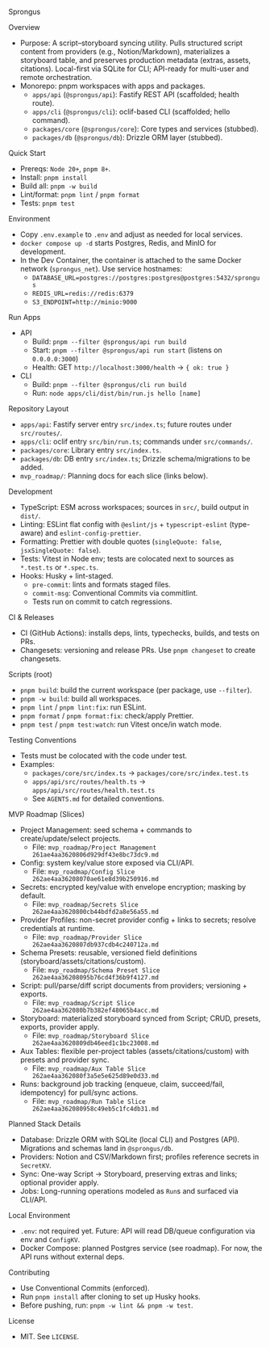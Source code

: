 Sprongus

Overview

- Purpose: A script–storyboard syncing utility. Pulls structured script content from providers (e.g., Notion/Markdown), materializes a storyboard table, and preserves production metadata (extras, assets, citations). Local-first via SQLite for CLI; API-ready for multi-user and remote orchestration.
- Monorepo: pnpm workspaces with apps and packages.
  - `apps/api` (`@sprongus/api`): Fastify REST API (scaffolded; health route).
  - `apps/cli` (`@sprongus/cli`): oclif-based CLI (scaffolded; hello command).
  - `packages/core` (`@sprongus/core`): Core types and services (stubbed).
  - `packages/db` (`@sprongus/db`): Drizzle ORM layer (stubbed).

Quick Start

- Prereqs: `Node 20+`, `pnpm 8+`.
- Install: `pnpm install`
- Build all: `pnpm -w build`
- Lint/format: `pnpm lint` / `pnpm format`
- Tests: `pnpm test`

Environment

- Copy `.env.example` to `.env` and adjust as needed for local services.
- `docker compose up -d` starts Postgres, Redis, and MinIO for development.
- In the Dev Container, the container is attached to the same Docker network (`sprongus_net`). Use service hostnames:
  - `DATABASE_URL=postgres://postgres:postgres@postgres:5432/sprongus`
  - `REDIS_URL=redis://redis:6379`
  - `S3_ENDPOINT=http://minio:9000`

Run Apps

- API
  - Build: `pnpm --filter @sprongus/api run build`
  - Start: `pnpm --filter @sprongus/api run start` (listens on `0.0.0.0:3000`)
  - Health: GET `http://localhost:3000/health` → `{ ok: true }`
- CLI
  - Build: `pnpm --filter @sprongus/cli run build`
  - Run: `node apps/cli/dist/bin/run.js hello [name]`

Repository Layout

- `apps/api`: Fastify server entry `src/index.ts`; future routes under `src/routes/`.
- `apps/cli`: oclif entry `src/bin/run.ts`; commands under `src/commands/`.
- `packages/core`: Library entry `src/index.ts`.
- `packages/db`: DB entry `src/index.ts`; Drizzle schema/migrations to be added.
- `mvp_roadmap/`: Planning docs for each slice (links below).

Development

- TypeScript: ESM across workspaces; sources in `src/`, build output in `dist/`.
- Linting: ESLint flat config with `@eslint/js` + `typescript-eslint` (type-aware) and `eslint-config-prettier`.
- Formatting: Prettier with double quotes (`singleQuote: false`, `jsxSingleQuote: false`).
- Tests: Vitest in Node env; tests are colocated next to sources as `*.test.ts` or `*.spec.ts`.
- Hooks: Husky + lint-staged.
  - `pre-commit`: lints and formats staged files.
  - `commit-msg`: Conventional Commits via commitlint.
  - Tests run on commit to catch regressions.

CI & Releases

- CI (GitHub Actions): installs deps, lints, typechecks, builds, and tests on PRs.
- Changesets: versioning and release PRs. Use `pnpm changeset` to create changesets.

Scripts (root)

- `pnpm build`: build the current workspace (per package, use `--filter`).
- `pnpm -w build`: build all workspaces.
- `pnpm lint` / `pnpm lint:fix`: run ESLint.
- `pnpm format` / `pnpm format:fix`: check/apply Prettier.
- `pnpm test` / `pnpm test:watch`: run Vitest once/in watch mode.

Testing Conventions

- Tests must be colocated with the code under test.
- Examples:
  - `packages/core/src/index.ts` → `packages/core/src/index.test.ts`
  - `apps/api/src/routes/health.ts` → `apps/api/src/routes/health.test.ts`
  - See `AGENTS.md` for detailed conventions.

MVP Roadmap (Slices)

- Project Management: seed schema + commands to create/update/select projects.
  - File: `mvp_roadmap/Project Management 261ae4aa3620806d929df43e8bc73dc9.md`
- Config: system key/value store exposed via CLI/API.
  - File: `mvp_roadmap/Config Slice 262ae4aa36208070ae61e8d39b250916.md`
- Secrets: encrypted key/value with envelope encryption; masking by default.
  - File: `mvp_roadmap/Secrets Slice 262ae4aa3620800cb44bdfd2a8e56a55.md`
- Provider Profiles: non-secret provider config + links to secrets; resolve credentials at runtime.
  - File: `mvp_roadmap/Provider Slice 262ae4aa3620807db937cdb4c240712a.md`
- Schema Presets: reusable, versioned field definitions (storyboard/assets/citations/custom).
  - File: `mvp_roadmap/Schema Preset Slice 262ae4aa36208095b76cd4f36b9f4127.md`
- Script: pull/parse/diff script documents from providers; versioning + exports.
  - File: `mvp_roadmap/Script Slice 262ae4aa362080b7b382ef48065b4acc.md`
- Storyboard: materialized storyboard synced from Script; CRUD, presets, exports, provider apply.
  - File: `mvp_roadmap/Storyboard Slice 262ae4aa3620809db46eed1c1bc23008.md`
- Aux Tables: flexible per-project tables (assets/citations/custom) with presets and provider sync.
  - File: `mvp_roadmap/Aux Table Slice 262ae4aa362080f3a5e5e625d89e0d33.md`
- Runs: background job tracking (enqueue, claim, succeed/fail, idempotency) for pull/sync actions.
  - File: `mvp_roadmap/Run Table Slice 262ae4aa362080958c49eb5c1fc4db31.md`

Planned Stack Details

- Database: Drizzle ORM with SQLite (local CLI) and Postgres (API). Migrations and schemas land in `@sprongus/db`.
- Providers: Notion and CSV/Markdown first; profiles reference secrets in `SecretKV`.
- Sync: One-way Script → Storyboard, preserving extras and links; optional provider apply.
- Jobs: Long-running operations modeled as `Run`s and surfaced via CLI/API.

Local Environment

- `.env`: not required yet. Future: API will read DB/queue configuration via env and `ConfigKV`.
- Docker Compose: planned Postgres service (see roadmap). For now, the API runs without external deps.

Contributing

- Use Conventional Commits (enforced).
- Run `pnpm install` after cloning to set up Husky hooks.
- Before pushing, run: `pnpm -w lint && pnpm -w test`.

License

- MIT. See `LICENSE`.

